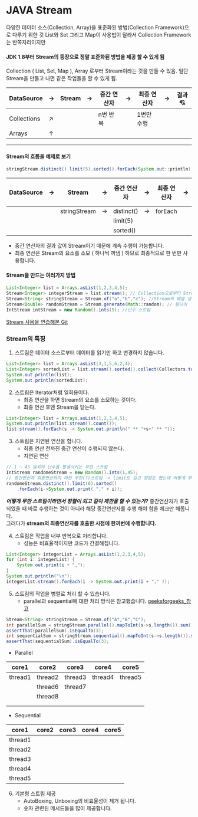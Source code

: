 # JAVA Stream

다양한 데이터 소스(Collection, Array)을 표준화된 방법(Collection Framework)으로 다루기 위한 것
List와 Set 그리고 Map이 사용법이 달라서 Collection Framework는 반쪽자리이지만
#### JDK 1.8부터 Stream의 등장으로 정말 표준화된 방법을 제공 할 수 있게 됨

Collection ( List, Set, Map ), Array 로부터 Stream이라는 것을 만들 수 있음.
일단 Stream을 만들고 나면 같은 작업들을 할 수 있게 됨.


|DataSource|→|Stream|→|중간 연산자|→|최종 연산자|→|결과💘|
|--|--|--|--|--|--|--|--|--|
|Collections|↗|||n번 반복||1번만 수행|
|Arrays|↑|

---
#### Stream의 흐름을 예제로 보기

```JAVA
stringStream.distinct().limit(5).sorted().forEach(System.out::println);
```

|DataSource|→|Stream|→|중간 연산자|→|최종 연산자|→|결과💘|
|--|--|--|--|--|--|--|--|--|
|||stringStream|→|distinct()|→|forEach|
|||||limit(5)|
|||||sorted()|

- 중간 연산자의 결과 값이  Stream이기 때문에 계속 수행이 가능합니다.
- 최종 연산은 Stream의 요소를 소모 ( 하나씩 꺼냄 ) 하므로 최종적으로 한 번만 사용합니다.

#### Stream을 만드는 여러가지 방법

``` JAVA
List<Integer> list = Arrays.asList(1,2,3,4,5);  
Stream<Integer> integerStream = list.stream(); // Collection으로부터 Stream 만들기  
Stream<String> stringStream = Stream.of("a","b","c"); //Stream의 배열 생성 | return Arrays.stream(values);Stream<Integer> evenStream = Stream.iterate(0, n->n+2); // 람다식
Stream<Double> randomStream = Stream.generate(Math::random); // 람다식
IntStream intStream = new Random().ints(5); //난수 스트림
```

[Stream 사용을 연습해본 Git](https://github.com/choomi1217/javaStudyWithJunit.git)

### Stream의 특징

1. 스트림은 데이터 소스로부터 데이터를 읽기만 하고 변경하지 않습니다.
```JAVA
List<Integer> list = Arrays.asList(3,1,5,6,2,4);  
List<Integer> sortedList = list.stream().sorted().collect(Collectors.toList());  
System.out.println(list);  
System.out.println(sortedList);
```
2. 스트림은 Iterator처럼 일회용이다.
	- 최종 연산을 하면 Stream의 요소를 소모하는 것이다.
	- 최종 연산 후엔 Stream을 닫는다.
```JAVA
List<Integer> list = Arrays.asList(1,2,3,4,5);  
System.out.println(list.stream().count());  
list.stream().forEach(s -> System.out.println(" ** "+s+" ** "));
```
3. 스트림은 지연된 연산을 합니다.
	- 최종 연산 전까진 중간 연산이 수행되지 않는다.
	- 지연된 연산
```JAVA
// 1 ~ 45 범위의 난수를 발생시키는 무한 스트림  
IntStream randomeStream = new Random().ints(1,45);  
// 중간연산과 최종연산까지 마친 무한(?)스트림 -> limit도 걸고 정렬도 했는데 어떻게 무한이라고 할 수 있는가!!
randomeStream.distinct().limit(6).sorted()  
    .forEach(i->System.out.print( "," + i));
```
***어떻게 무한 스트림이라면서 정렬이 되고 길이 제한을 할 수 있는가?***
중간연산자가 호출 되었을 때 바로 수행하는 것이 아니라 해당 중간연산자를 수행 해야 함을 체크만 해둡니다.  
그러다가 **stream의 최종연산자를 호출한 시점에 한꺼번에 수행합니다.**

4. 스트림은 작업을 내부 반복으로 처리합니다.
	- 성능은 비효율적이지만 코드가 간결해집니다. 
```JAVA
List<Integer> integerList = Arrays.asList(1,2,3,4,5);  
for (int i: integerList) {  
    System.out.print(i + ",");  
}  
System.out.println("\n");  
integerList.stream().forEach(i -> System.out.print(i + "," ));
```

5. 스트림의 작업을 병렬로 처리 할 수 있습니다.
	- parallel과 sequential에 대한 처리 방식은 참고했습니다.
[geeksforgeeks_참고](https://www.geeksforgeeks.org/parallel-vs-sequential-stream-in-java/)
```JAVA
Stream<String> stringStream = Stream.of("A","B","C");  
int parallelSum = stringStream.parallel().mapToInt(s->s.length()).sum();  
assertThat(parallelSum).isEqualTo(3);  
int sequentialSum = stringStream.sequential().mapToInt(s->s.length()).sum();  
assertThat(sequentialSum).isEqualTo(3);
```
- Parallel

| core1 | core2 | core3 | core4 | core5 |
|--|--|--|--|--|
| thread1 | thread2 | thread3 | thread4 | thread5 |
|  | thread6 | thread7 |  |  |
|  | thread8 |  |  |  |
|  |  |  |  |  |
|  |  |  |  |  |

- Sequential

| core1 | core2 | core3 | core4 | core5 |
|--|--|--|--|--|
| thread1 |  |  |  |  |
| thread2 |  |  |  |  |
| thread3 |  |  |  |  |
| thread4 |  |  |  |  |
| thread5 |  |  |  |  |

6. 기본형 스트림 제공
	- AutoBoxing, Unboxing의 비효율성이 제거 됩니다.
	- 숫자 관련된 메서드들을 많이 제공합니다. 
```JAVA

```



